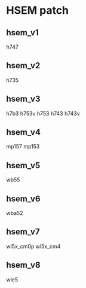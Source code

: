 
# HSEM patch

## hsem_v1

h747

## hsem_v2

h735

## hsem_v3

h7b3
h753v
h753
h743
h743v

## hsem_v4

mp157
mp153

## hsem_v5

wb55

## hsem_v6

wba52

## hsem_v7

wl5x_cm0p
wl5x_cm4

## hsem_v8

wle5
